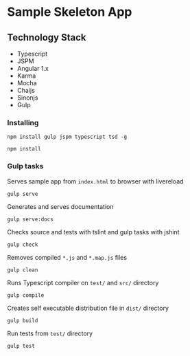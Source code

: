 # Sample Skeleton App 

## Technology Stack
* Typescript 
* JSPM 
* Angular 1.x
* Karma 
* Mocha 
* Chaijs 
* Sinonjs
* Gulp 

### Installing
```
npm install gulp jspm typescript tsd -g
```

```
npm install
```

### Gulp tasks

Serves sample app from `index.html` to browser with livereload

```
gulp serve
```

Generates and serves documentation

```
gulp serve:docs
```

Checks source and tests with tslint and gulp tasks with jshint

```
gulp check
```

Removes compiled `*.js` and `*.map.js` files

```
gulp clean
```

Runs Typescript compiler on `test/` and `src/` directory

```
gulp compile
```

Creates self executable distribution file in `dist/` directory

```
gulp build
```

Run tests from `test/` directory

```
gulp test
```
